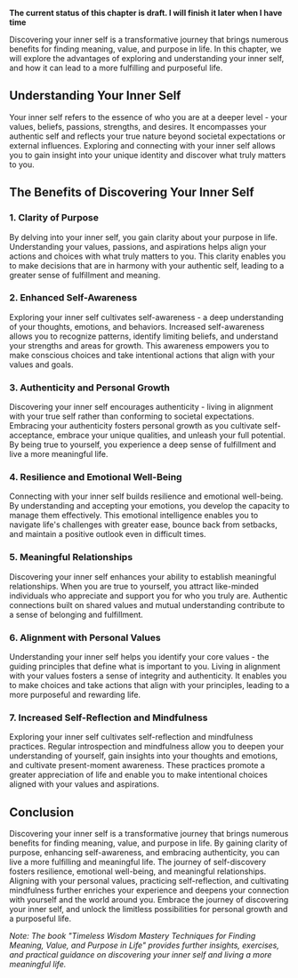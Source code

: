 **The current status of this chapter is draft. I will finish it later when I have time**

Discovering your inner self is a transformative journey that brings numerous benefits for finding meaning, value, and purpose in life. In this chapter, we will explore the advantages of exploring and understanding your inner self, and how it can lead to a more fulfilling and purposeful life.

Understanding Your Inner Self
-----------------------------

Your inner self refers to the essence of who you are at a deeper level - your values, beliefs, passions, strengths, and desires. It encompasses your authentic self and reflects your true nature beyond societal expectations or external influences. Exploring and connecting with your inner self allows you to gain insight into your unique identity and discover what truly matters to you.

The Benefits of Discovering Your Inner Self
-------------------------------------------

### 1. Clarity of Purpose

By delving into your inner self, you gain clarity about your purpose in life. Understanding your values, passions, and aspirations helps align your actions and choices with what truly matters to you. This clarity enables you to make decisions that are in harmony with your authentic self, leading to a greater sense of fulfillment and meaning.

### 2. Enhanced Self-Awareness

Exploring your inner self cultivates self-awareness - a deep understanding of your thoughts, emotions, and behaviors. Increased self-awareness allows you to recognize patterns, identify limiting beliefs, and understand your strengths and areas for growth. This awareness empowers you to make conscious choices and take intentional actions that align with your values and goals.

### 3. Authenticity and Personal Growth

Discovering your inner self encourages authenticity - living in alignment with your true self rather than conforming to societal expectations. Embracing your authenticity fosters personal growth as you cultivate self-acceptance, embrace your unique qualities, and unleash your full potential. By being true to yourself, you experience a deep sense of fulfillment and live a more meaningful life.

### 4. Resilience and Emotional Well-Being

Connecting with your inner self builds resilience and emotional well-being. By understanding and accepting your emotions, you develop the capacity to manage them effectively. This emotional intelligence enables you to navigate life's challenges with greater ease, bounce back from setbacks, and maintain a positive outlook even in difficult times.

### 5. Meaningful Relationships

Discovering your inner self enhances your ability to establish meaningful relationships. When you are true to yourself, you attract like-minded individuals who appreciate and support you for who you truly are. Authentic connections built on shared values and mutual understanding contribute to a sense of belonging and fulfillment.

### 6. Alignment with Personal Values

Understanding your inner self helps you identify your core values - the guiding principles that define what is important to you. Living in alignment with your values fosters a sense of integrity and authenticity. It enables you to make choices and take actions that align with your principles, leading to a more purposeful and rewarding life.

### 7. Increased Self-Reflection and Mindfulness

Exploring your inner self cultivates self-reflection and mindfulness practices. Regular introspection and mindfulness allow you to deepen your understanding of yourself, gain insights into your thoughts and emotions, and cultivate present-moment awareness. These practices promote a greater appreciation of life and enable you to make intentional choices aligned with your values and aspirations.

Conclusion
----------

Discovering your inner self is a transformative journey that brings numerous benefits for finding meaning, value, and purpose in life. By gaining clarity of purpose, enhancing self-awareness, and embracing authenticity, you can live a more fulfilling and meaningful life. The journey of self-discovery fosters resilience, emotional well-being, and meaningful relationships. Aligning with your personal values, practicing self-reflection, and cultivating mindfulness further enriches your experience and deepens your connection with yourself and the world around you. Embrace the journey of discovering your inner self, and unlock the limitless possibilities for personal growth and a purposeful life.

*Note: The book "Timeless Wisdom Mastery Techniques for Finding Meaning, Value, and Purpose in Life" provides further insights, exercises, and practical guidance on discovering your inner self and living a more meaningful life.*
